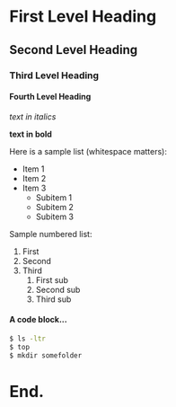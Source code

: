 # First Level Heading
## Second Level Heading
### Third Level Heading
#### Fourth Level Heading

_text in italics_

**text in bold**

Here is a sample list (whitespace matters):

* Item 1
* Item 2
* Item 3
    * Subitem 1
    * Subitem 2
	* Subitem 3

Sample numbered list:
1. First
1. Second
1. Third
	1. First sub
	1. Second sub
	1. Third sub

#### A code block...
```sh
$ ls -ltr
$ top
$ mkdir somefolder
```

# End.

